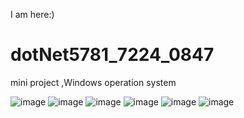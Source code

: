 I am here:)
# dotNet5781_7224_0847
mini project ,Windows operation system

![image](https://user-images.githubusercontent.com/73182169/172720187-13925e69-d748-4395-8a71-f0f55d4a461c.png)
![image](https://user-images.githubusercontent.com/73182169/172720342-1b536fd2-73fc-4e17-ae49-2b346f870702.png)
![image](https://user-images.githubusercontent.com/73182169/172720556-2f94709f-6fc6-4d2e-a383-2ac9f44f956e.png)
![image](https://user-images.githubusercontent.com/73182169/172720679-38eba615-b914-4006-81fa-fb3255c0972e.png)
![image](https://user-images.githubusercontent.com/73182169/172721518-5d01a062-5e78-4559-9f42-18175795bba1.png)
![image](https://user-images.githubusercontent.com/73182169/172721776-b784d9ae-757e-4e53-a972-7f0a88fa5556.png)



